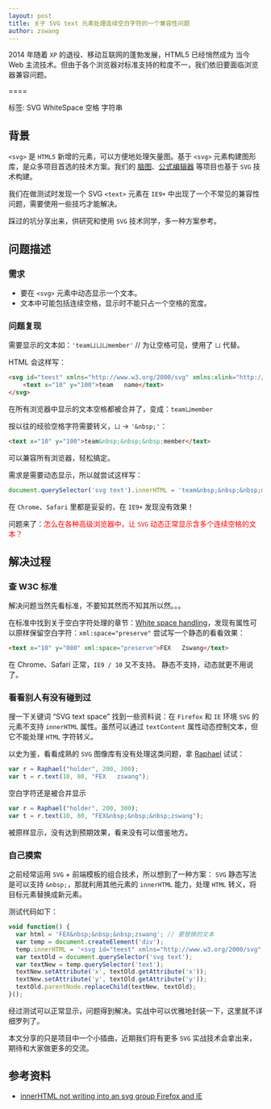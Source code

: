 ```yaml
---
layout: post
title: 关于 SVG text 元素处理连续空白字符的一个兼容性问题
author: zswang
---
```


2014 年随着 `XP` 的退役、移动互联网的蓬勃发展，HTML5 已经悄然成为 当今 Web 主流技术。但由于各个浏览器对标准支持的粒度不一，我们依旧要面临浏览器兼容问题。

====

标签: SVG WhiteSpace 空格 字符串

## 背景

`<svg>` 是 `HTML5` 新增的元素，可以方便地处理矢量图。基于 `<svg>` 元素构建图形库，是众多项目首选的技术方案。我们的 [脑图](http://naotu.baidu.com/)、[公式编辑器](http://fex.baidu.com/kityformula/editor.html) 等项目也基于 `SVG` 技术构建。

我们在做测试时发现一个 SVG `<text>` 元素在 `IE9+` 中出现了一个不常见的兼容性问题，需要使用一些技巧才能解决。

踩过的坑分享出来，供研究和使用 `SVG` 技术同学，多一种方案参考。

## 问题描述

### 需求

* 要在 `<svg>` 元素中动态显示一个文本。
* 文本中可能包括连续空格，显示时不能只占一个空格的宽度。

### 问题复现

需要显示的文本如：`'teamㄩㄩㄩmember'` // 为让空格可见，使用了 `ㄩ` 代替。

HTML 会这样写：
```html
<svg id="teest" xmlns="http://www.w3.org/2000/svg" xmlns:xlink="http://www.w3.org/1999/xlink">
    <text x="10" y="100">team   name</text>
</svg>
```

在所有浏览器中显示的文本空格都被合并了，变成：`teamㄩmember`

按以往的经验空格字符需要转义，`ㄩ` -> `'&nbsp;'`：

```html
<text x="10" y="100">team&nbsp;&nbsp;&nbsp;member</text>
```
可以兼容所有浏览器，轻松搞定。

需求是需要动态显示，所以就尝试这样写：
```javascript
document.querySelector('svg text').innerHTML = 'team&nbsp;&nbsp;&nbsp;member';
```
在 `Chrome`、`Safari` 里都是妥妥的，在 `IE9+` 发现没有效果！

问题来了：<span style="color: red;">怎么在各种高级浏览器中，让 `SVG` 动态正常显示含多个连续空格的文本？</span>

## 解决过程

### 查 W3C 标准

解决问题当然先看标准，不要知其然而不知其所以然。。。

在标准中找到关于空白字符处理的章节：[White space handling](http://www.w3.org/TR/SVG11/text.html#WhiteSpace)，发现有属性可以原样保留空白字符：`xml:space="preserve"` 尝试写一个静态的看看效果：
```html
<text x="10" y="080" xml:space="preserve">FEX   Zswang</text>
```
在 Chrome、Safari 正常，`IE9 / 10` 又不支持。
静态不支持，动态就更不用说了。

### 看看别人有没有碰到过

搜一下关键词 “SVG text space” 找到一些资料说：在 `Firefox` 和 `IE`  环境 `SVG` 的元素不支持 `innerHTML` 属性。虽然可以通过 `textContent` 属性动态控制文本，但它不能处理 `HTML` 字符转义。

以史为鉴，看看成熟的 `SVG` 图像库有没有处理这类问题，拿 [Raphael](http://raphaeljs.com/) 试试：
```javascript
var r = Raphael("holder", 200, 300);
var t = r.text(10, 80, "FEX   zswang");
```
空白字符还是被合并显示
```javascript
var r = Raphael("holder", 200, 300);
var t = r.text(10, 80, "FEX&nbsp;&nbsp;&nbsp;zswang");
```
被原样显示，没有达到预期效果，看来没有可以借鉴地方。

### 自己摸索

之前经常运用 `SVG` + 前端模板的组合技术，所以想到了一种方案：
`SVG` 静态写法是可以支持 `&nbsp;`，那就利用其他元素的 `innerHTML` 能力，处理 `HTML` 转义，将目标元素替换成新元素。

测试代码如下：
```javascript
void function() {
  var html = 'FEX&nbsp;&nbsp;&nbsp;zswang'; // 要替换的文本
  var temp = document.createElement('div');
  temp.innerHTML = '<svg id="teest" xmlns="http://www.w3.org/2000/svg" xmlns:xlink="http://www.w3.org/1999/xlink"><text>' + html + '</text></svg>'
  var textOld = document.querySelector('svg text');
  var textNew = temp.querySelector('text');
  textNew.setAttribute('x', textOld.getAttribute('x'));
  textNew.setAttribute('y', textOld.getAttribute('y'));
  textOld.parentNode.replaceChild(textNew, textOld);
}();
```
经过测试可以正常显示，问题得到解决。实战中可以优雅地封装一下，这里就不详细罗列了。

本文分享的只是项目中一个小插曲，近期我们将有更多 `SVG` 实战技术会拿出来，期待和大家做更多的交流。

## 参考资料

* [innerHTML not writing into an svg group Firefox and IE](http://stackoverflow.com/questions/23275112/innerhtml-not-writing-into-an-svg-group-firefox-and-ie/)